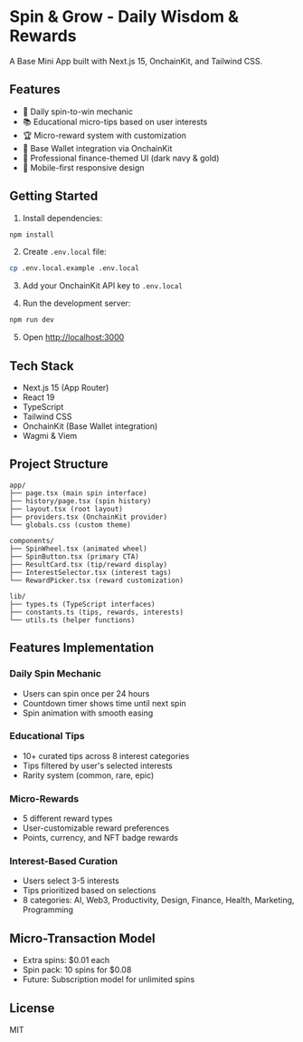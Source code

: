 # Spin & Grow - Daily Wisdom & Rewards

A Base Mini App built with Next.js 15, OnchainKit, and Tailwind CSS.

## Features

- 🎡 Daily spin-to-win mechanic
- 📚 Educational micro-tips based on user interests
- 🏆 Micro-reward system with customization
- 🔗 Base Wallet integration via OnchainKit
- 🎨 Professional finance-themed UI (dark navy & gold)
- 📱 Mobile-first responsive design

## Getting Started

1. Install dependencies:
```bash
npm install
```

2. Create `.env.local` file:
```bash
cp .env.local.example .env.local
```

3. Add your OnchainKit API key to `.env.local`

4. Run the development server:
```bash
npm run dev
```

5. Open [http://localhost:3000](http://localhost:3000)

## Tech Stack

- Next.js 15 (App Router)
- React 19
- TypeScript
- Tailwind CSS
- OnchainKit (Base Wallet integration)
- Wagmi & Viem

## Project Structure

```
app/
├── page.tsx (main spin interface)
├── history/page.tsx (spin history)
├── layout.tsx (root layout)
├── providers.tsx (OnchainKit provider)
└── globals.css (custom theme)

components/
├── SpinWheel.tsx (animated wheel)
├── SpinButton.tsx (primary CTA)
├── ResultCard.tsx (tip/reward display)
├── InterestSelector.tsx (interest tags)
└── RewardPicker.tsx (reward customization)

lib/
├── types.ts (TypeScript interfaces)
├── constants.ts (tips, rewards, interests)
└── utils.ts (helper functions)
```

## Features Implementation

### Daily Spin Mechanic
- Users can spin once per 24 hours
- Countdown timer shows time until next spin
- Spin animation with smooth easing

### Educational Tips
- 10+ curated tips across 8 interest categories
- Tips filtered by user's selected interests
- Rarity system (common, rare, epic)

### Micro-Rewards
- 5 different reward types
- User-customizable reward preferences
- Points, currency, and NFT badge rewards

### Interest-Based Curation
- Users select 3-5 interests
- Tips prioritized based on selections
- 8 categories: AI, Web3, Productivity, Design, Finance, Health, Marketing, Programming

## Micro-Transaction Model

- Extra spins: $0.01 each
- Spin pack: 10 spins for $0.08
- Future: Subscription model for unlimited spins

## License

MIT
